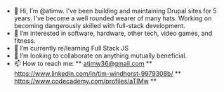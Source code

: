 - 👋 Hi, I’m @atimw. I've been building and maintaining Drupal sites for 5 years. I've become a well rounded wearer of many hats. Working on becoming dangerously skilled with full-stack development.
- 👀 I’m interested in software, hardware, other tech, video games, and fitness.
- 🌱 I’m currently re/learning Full Stack JS
- 💞️ I’m looking to collaborate on anything mutually beneficial.
- 📫 How to reach me: ** atimw36@gmail.com ** https://www.linkedin.com/in/tim-windhorst-9979308b/ ** https://www.codecademy.com/profiles/aTIMw **

<!---
atimw/atimw is a ✨ special ✨ repository because its `README.md` (this file) appears on your GitHub profile.
You can click the Preview link to take a look at your changes.
--->
